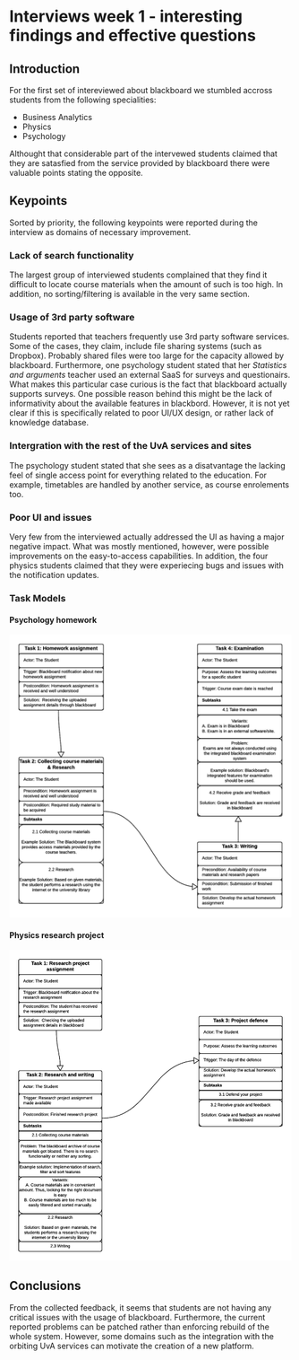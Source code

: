 # Interviews week 1 - interesting findings and effective questions

## Introduction
For the first set of intereviewed about blackboard we stumbled accross students from the following specialities:
 - Business Analytics 
 - Physics 
 - Psychology

Althought that considerable part of the intervewed students claimed that they are satasfied from the service provided by blackboard there were valuable points stating the opposite. 

## Keypoints
Sorted by priority, the following keypoints were reported during the interview as domains of necessary improvement.

### Lack of search functionality
The largest group of interviewed students complained that they find it difficult to locate course materials when the amount of such is too high. In addition, no sorting/filtering is available in the very same section. 

### Usage of 3rd party software
Students reported that teachers frequently use 3rd party software services. Some of the cases, they claim, include file sharing systems (such as Dropbox). Probably shared files were too large for the capacity allowed by blackboard. Furthermore, one psychology student stated that her _Statistics and arguments_ teacher used an external SaaS for surveys and questionairs. What makes this particular case curious is the fact that blackboard actually supports surveys. One possible reason behind this might be the lack of informativity about the available features in blackbord. However, it is not yet clear if this is specifically related to poor UI/UX design, or rather lack of knowledge database. 

### Intergration with the rest of the UvA services and sites
The psychology student stated that she sees as a disatvantage the lacking feel of single access point for everything related to the education. For example, timetables are handled by another service, as course enrolements too.

### Poor UI and issues
Very few from the interviewed actually addressed the UI as having a major negative impact. What was mostly mentioned, however, were possible improvements on the easy-to-access capabilities. In addition, the four physics students claimed that they were experiecing bugs and issues with the notification updates.

### Task Models

#### Psychology homework
![Week 1, Task Model 1](task_model_1.png)

#### Physics research project
![Week 1, Task Model 2](task_model_2.png)

## Conclusions 
From the collected feedback, it seems that students are not having any critical issues with the usage of blackboard. Furthermore, the current reported problems can be patched rather than enforcing rebuild of the whole system. However, some domains such as the integration with the orbiting UvA services can motivate the creation of a new platform.
